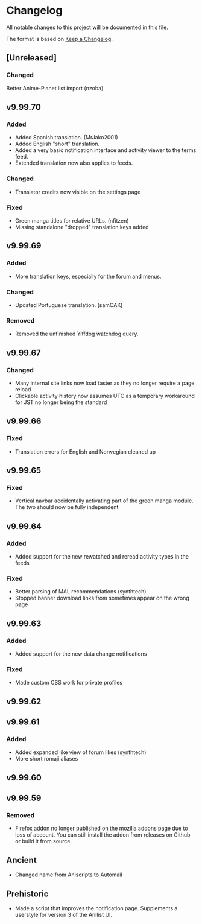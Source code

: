 # Changelog

All notable changes to this project will be documented in this file.

The format is based on [Keep a Changelog](https://keepachangelog.com/en/1.0.0/).

## [Unreleased]

### Changed

Better Anime-Planet list import (nzoba)

## v9.99.70

### Added

- Added Spanish translation. (MrJako2001)
- Added English "short" translation.
- Added a very basic notification interface and activity viewer to the terms feed.
- Extended translation now also applies to feeds.

### Changed

- Translator credits now visible on the settings page

### Fixed

- Green manga titles for relative URLs. (nfitzen)
- Missing standalone "dropped" translation keys added

## v9.99.69

### Added

- More translation keys, especially for the forum and menus.

### Changed

- Updated Portuguese translation. (samOAK)

### Removed

- Removed the unfinished Yiffdog watchdog query.

## v9.99.67

### Changed

- Many internal site links now load faster as they no longer require a page reload
- Clickable activity history now assumes UTC as a temporary workaround for JST no longer being the standard

## v9.99.66

### Fixed

- Translation errors for English and Norwegian cleaned up

## v9.99.65

### Fixed

- Vertical navbar accidentally activating part of the green manga module. The two should now be fully independent

## v9.99.64

### Added

- Added support for the new rewatched and reread activity types in the feeds

### Fixed

- Better parsing of MAL recommendations (synthtech)
- Stopped banner download links from sometimes appear on the wrong page

## v9.99.63 

### Added

- Added support for the new data change notifications

### Fixed

- Made custom CSS work for private profiles

## v9.99.62

## v9.99.61

### Added

- Added expanded like view of forum likes (synthtech)
- More short romaji aliases

## v9.99.60

## v9.99.59

### Removed

- Firefox addon no longer published on the mozilla addons page due to loss of account. You can still install the addon from releases on Github or build it from source.


## Ancient

- Changed name from Aniscripts to Automail

## Prehistoric

- Made a script that improves the notification page. Supplements a userstyle for version 3 of the Anilist UI.
